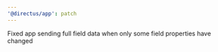 ```yaml
---
'@directus/app': patch
---
```


Fixed app sending full field data when only some field properties have changed
